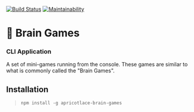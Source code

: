 [![Build Status](https://travis-ci.org/ApricotLace/project-lvl1-s368.svg?branch=master)](https://travis-ci.org/ApricotLace/project-lvl1-s368)
[![Maintainability](https://api.codeclimate.com/v1/badges/0eaff3cdf9c385f97b8d/maintainability)](https://codeclimate.com/github/ApricotLace/project-lvl1-s368/maintainability)
# 🎲 Brain Games
### **CLI Application**

A set of mini-games running from the console. These games are similar to what is commonly called the "Brain Games".
## **Installation**
> `npm install -g apricotlace-brain-games`
